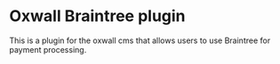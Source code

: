 Oxwall Braintree plugin
================
This is a plugin for the oxwall cms that allows users to use Braintree for payment processing.
